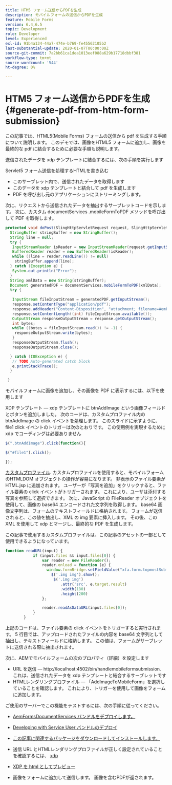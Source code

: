 ```yaml
---
title: HTM5 フォーム送信からPDFを生成
description: モバイルフォームの送信からPDFを生成
feature: Mobile Forms
version: 6.4,6.5
topic: Development
role: Developer
level: Experienced
exl-id: 91b4a134-44a7-474e-b769-fe45562105b2
last-substantial-update: 2020-01-07T00:00:00Z
source-git-commit: 7a2bb61ca1dea1013eef088a629b17718dbbf381
workflow-type: tm+mt
source-wordcount: '544'
ht-degree: 0%

---
```


# HTM5 フォーム送信からPDFを生成 {#generate-pdf-from-htm-form-submission}

この記事では、HTML5(Mobile Forms) フォームの送信から pdf を生成する手順について説明します。 このデモでは、画像をHTML5 フォームに追加し、画像を最終的な pdf に結合するために必要な手順も説明します。


送信されたデータを xdp テンプレートに結合するには、次の手順を実行します

Servlet5 フォーム送信を処理するHTMLを書き込む

* このサーブレット内で、送信されたデータを取得します
* このデータを xdp テンプレートと結合して pdf を生成します
* PDF を呼び出し元のアプリケーションにストリーミングします。

次に、リクエストから送信されたデータを抽出するサーブレットコードを示します。 次に、カスタム documentServices .mobileFormToPDF メソッドを呼び出して PDF を取得します。

```java
protected void doPost(SlingHttpServletRequest request, SlingHttpServletResponse response) {
  StringBuffer stringBuffer = new StringBuffer();
  String line = null;
  try {
   InputStreamReader isReader = new InputStreamReader(request.getInputStream(), "UTF-8");
   BufferedReader reader = new BufferedReader(isReader);
   while ((line = reader.readLine()) != null)
    stringBuffer.append(line);
  } catch (Exception e) {
   System.out.println("Error");
  }
  String xmlData = new String(stringBuffer);
  Document generatedPDF = documentServices.mobileFormToPDF(xmlData);
  try {
   
   InputStream fileInputStream = generatedPDF.getInputStream();
   response.setContentType("application/pdf");
   response.addHeader("Content-Disposition", "attachment; filename=AemFormsRocks.pdf");
   response.setContentLength((int) fileInputStream.available());
   OutputStream responseOutputStream = response.getOutputStream();
   int bytes;
   while ((bytes = fileInputStream.read()) != -1) {
    responseOutputStream.write(bytes);
   }
   responseOutputStream.flush();
   responseOutputStream.close();

  } catch (IOException e) {
   // TODO Auto-generated catch block
   e.printStackTrace();
  }

 }
```

モバイルフォームに画像を追加し、その画像を PDF に表示するには、以下を使用します

XDP テンプレート — xdp テンプレートに btnAddImage という画像フィールドとボタンを追加しました。 次のコードは、カスタムプロファイル内の btnAddImage の click イベントを処理します。 このスライドに示すように、file1 click イベントのトリガーは次のとおりです。 この使用例を実現するために xdp でコーディングは必要ありません

```javascript
$(".btnAddImage").click(function(){

$("#file1").click();

});
```

[カスタムプロファイル](https://helpx.adobe.com/livecycle/help/mobile-forms/creating-profile.html#CreatingCustomProfiles). カスタムプロファイルを使用すると、モバイルフォームのHTMLDOM オブジェクトの操作が容易になります。 非表示のファイル要素がHTML.jsp に追加されます。 ユーザーが「写真を追加」をクリックすると、ファイル要素の click イベントがトリガーされます。 これにより、ユーザは添付する写真を参照して選択できます。 次に、JavaScript の FileReader オブジェクトを使用して、画像の base64 エンコードされた文字列を取得します。 base64 画像文字列は、フォームのテキストフィールドに格納されます。 フォームが送信されると、この値を抽出し、XML の img 要素に挿入します。 その後、この XML を使用して xdp とマージし、最終的な PDF を生成します。

この記事で使用するカスタムプロファイルは、この記事のアセットの一部として使用できるようになっています。

```javascript
function readURL(input) {
            if (input.files && input.files[0]) {
                var reader = new FileReader();
                reader.onload = function (e) {
                  window.formBridge.setFieldValue("xfa.form.topmostSubform.Page1.base64image",reader.result);
                    $('.img img').show();
                     $('.img img')
                        .attr('src', e.target.result)
                        .width(180)
                        .height(200)
                };

                reader.readAsDataURL(input.files[0]);
            }
        }
```

上記のコードは、ファイル要素の click イベントをトリガーすると実行されます。 5 行目では、アップロードされたファイルの内容を base64 文字列として抽出し、テキストフィールドに格納します。 この値は、フォームがサーブレットに送信される際に抽出されます。

次に、AEMでモバイルフォームの次のプロパティ（詳細）を設定します

* URL を送信 — http://localhost:4502/bin/handlemobileformsubmission. これは、送信されたデータを xdp テンプレートと結合するサーブレットです
* HTMLレンダリングプロファイル — 「AddImageToMobileForm」を選択していることを確認します。 これにより、トリガーを使用して画像をフォームに追加します。

ご使用のサーバーでこの機能をテストするには、次の手順に従ってください。

* [AemFormsDocumentServices バンドルをデプロイします。](/help/forms/assets/common-osgi-bundles/AEMFormsDocumentServices.core-1.0-SNAPSHOT.jar)

* [Developing with Service User バンドルのデプロイ](/help/forms/assets/common-osgi-bundles/DevelopingWithServiceUser.jar)

* [この記事に関連するパッケージをダウンロードしてインストールします。](assets/pdf-from-mobile-form-submission.zip)

* 送信 URL とHTMLレンダリングプロファイルが正しく設定されていることを確認するには、  [xdp](http://localhost:4502/libs/fd/fm/gui/content/forms/formmetadataeditor.html/content/dam/formsanddocuments/schengen.xdp)

* [XDP を html としてプレビュー](http://localhost:4502/content/dam/formsanddocuments/schengen.xdp/jcr:content)

* 画像をフォームに追加して送信します。 画像を含むPDFが返されます。
